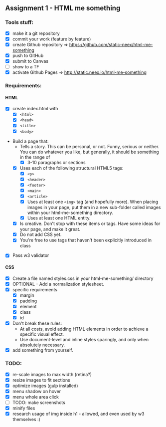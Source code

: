 ## Assignment 1 - HTML me something
### Tools stuff:
* [x] make it a git repository
* [x] commit your work (feature by feature)
* [x] create Github repository => https://github.com/static-neex/html-me-something
* [x] push to GitHub
* [x] submit to Canvas
* [ ] show to a TF
* [x] activate Github Pages => http://static.neex.io/html-me-something

### Requirements:
#### HTML
* [x] create index.html with
  * [x] `<html>`
  * [x] `<head>`
  * [x] `<title>`
  * [x] `<body>`
* Build a page that:
  * Tells a story. This can be personal, or not. Funny, serious or neither. You can do whatever you like, but generally, it should be something in the range of
    * [x] 3-10 paragraphs or sections
  * [x] Uses each of the following structural HTML5 tags:
    * [x] `<p>`
    * [x] `<header>`
    * [x] `<footer>`
    * [x] `<main>`
    * [x] `<article>`
    * [x] Uses at least one `<img>` tag (and hopefully more). When placing images in your page, put them in a new sub-folder called images within your html-me-something directory.
    * [x] Uses at least one HTML entity.
  * [x] Is creative. Don't stop with these items or tags. Have some ideas for your page, and make it great.
  * [x] Do not add CSS yet.  
  * [x] You're free to use tags that haven't been explicitly introduced in class
* [x] Pass w3 validator

#### CSS
* [x] Create a file named styles.css in your html-me-something/ directory
* [x] OPTIONAL - Add a normalization stylesheet.
* [x] specific requirements
  * [x] margin
  * [x] padding
  * [x] element
  * [x] class
  * [x] id
* [x] Don't break these rules:
  * At all costs, avoid adding HTML elements in order to achieve a specific visual effect.
  * Use document-level and inline styles sparingly, and only when absolutely necessary.
* [x] add something from yourself.

### TODO:
* [x] re-scale images to max width (retina?)
* [x] resize images to fit sections
* [x] optimize images (gulp installed)
* [x] menu shadow on hover
* [x] menu whole area click
* [ ] TODO: make screenshots
* [x] minify files
* [x] research usage of img inside h1 - allowed, and even used by w3 themselves :)